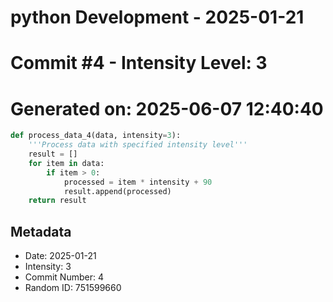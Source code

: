 ﻿# python Development - 2025-01-21
# Commit #4 - Intensity Level: 3
# Generated on: 2025-06-07 12:40:40
```python
def process_data_4(data, intensity=3):
    '''Process data with specified intensity level'''
    result = []
    for item in data:
        if item > 0:
            processed = item * intensity + 90
            result.append(processed)
    return result
```
## Metadata
- Date: 2025-01-21
- Intensity: 3
- Commit Number: 4
- Random ID: 751599660
